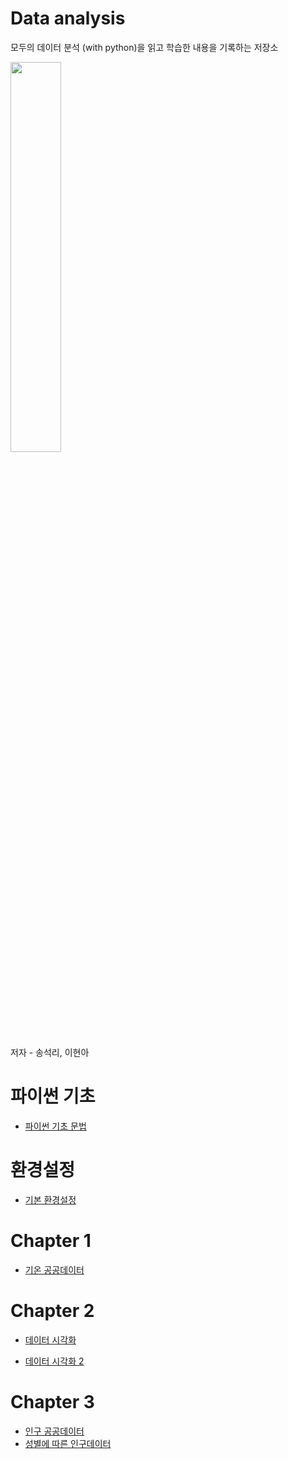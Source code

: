 # Data analysis
모두의 데이터 분석 (with python)을 읽고 학습한 내용을 기록하는 저장소

<img src="http://image.yes24.com/goods/72227684/800x0" width = 40% height = 40%>

저자 - 송석리, 이현아

# 파이썬 기초

- [파이썬 기초 문법](https://github.com/hs-krispy/Data-analysis/blob/master/python.md)

# 환경설정

- [기본 환경설정](https://github.com/hs-krispy/Data-analysis/blob/master/setting.md)

# Chapter 1

- [기온 공공데이터](https://github.com/hs-krispy/Data-analysis/blob/master/chap1.md)

# Chapter 2

- [데이터 시각화](https://github.com/hs-krispy/Data-analysis/blob/master/chap2.md)

- [데이터 시각화 2](https://github.com/hs-krispy/Data-analysis/blob/master/chap2(2).md)

# Chapter 3

- [인구 공공데이터](https://github.com/hs-krispy/Data-analysis/blob/master/chap3.md)
- [성별에 따른 인구데이터](https://github.com/hs-krispy/Data-analysis/blob/master/chap3(2).md)